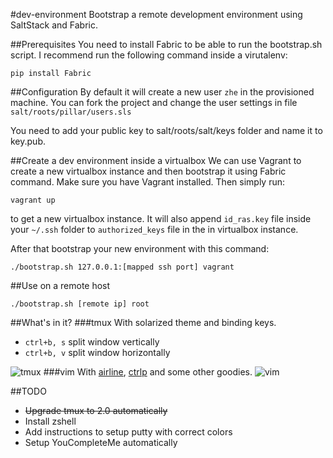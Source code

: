 #dev-environment
Bootstrap a remote development environment using SaltStack and Fabric.

##Prerequisites
You need to install Fabric to be able to run the bootstrap.sh script. I recommend run the following command inside a virutalenv:

```pip install Fabric```

##Configuration
By default it will create a new user ```zhe``` in the provisioned machine. You can fork the project and change the user settings in file ```salt/roots/pillar/users.sls```

You need to add your public key to salt/roots/salt/keys folder and name it to key.pub.

##Create a dev environment inside a virtualbox
We can use Vagrant to create a new virtualbox instance and then bootstrap it using Fabric command. Make sure you have Vagrant installed. Then simply run:

```vagrant up```

to get a new virtualbox instance. It will also append ```id_ras.key``` file inside your ```~/.ssh``` folder to ```authorized_keys``` file in the in virtualbox instance.

After that bootstrap your new environment with this command:

```
./bootstrap.sh 127.0.0.1:[mapped ssh port] vagrant
```

##Use on a remote host
```
./bootstrap.sh [remote ip] root
```

##What's in it?
###tmux
With solarized theme and binding keys.
* ```ctrl+b, s``` split window vertically
* ```ctrl+b, v``` split window horizontally

![tmux](https://raw.githubusercontent.com/zheli/dev-environment/master/docs/images/tmux.png)
###vim
With [airline](https://github.com/bling/vim-airline), [ctrlp](https://github.com/kien/ctrlp.vim) and some other goodies.
![vim](https://raw.githubusercontent.com/zheli/dev-environment/master/docs/images/vim.png)

##TODO
* ~~Upgrade tmux to 2.0 automatically~~
* Install zshell
* Add instructions to setup putty with correct colors
* Setup YouCompleteMe automatically

